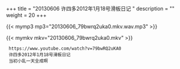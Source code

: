 +++
title = "20130606  许四多2012年1月18号滑板日记 "
description = ""
weight = 20
+++

{{< mymp3 mp3="20130606_79bwrq2uka0.mkv.wav.mp3" >}}

{{< mymkv mkv="20130606_79bwrq2uka0.mkv" >}}

     https://www.youtube.com/watch?v=79bwRQ2uKA0 
     许四多2012年1月18号滑板日记 
     当初小乱一天全成啊 
